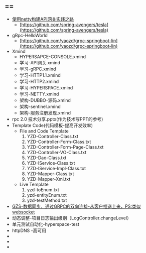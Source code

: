 ## ==

- [使用netty构建API网关实践之路](https://www.jianshu.com/p/e61eb5117ccc)
    - [https://github.com/spring-avengers/tesla](https://github.com/spring-avengers/tesla)
- gRpc-HelloWorld
    - [https://github.com/yaozd/grpc-springboot-lin](https://github.com/yaozd/grpc-springboot-lin)
- Xmind
    - HYPERSAPCE-CONSOLE.xmind
    - 学习-API网关.xmind
    - 学习-gRPC.xmind
    - 学习-HTTP1.1.xmind
    - 学习-HTTP2.xmind
    - 学习-HYPERSPACE.xmind
    - 学习-NETTY.xmind
    - 架构-DUBBO-源码.xmind
    - 架构-sentinel.xmind
    - 架构-服务注册发现.xmind
- rpc 2.0 技术分享.pptx(作为技术写PPT的参考)
- Template Code(代码模板-提高开发效率)
    - File and Code Template
        1. YZD-Controller-Class.txt
        1. YZD-Controller-Form-Class.txt
        1. YZD-Controller-Form-Page-Class.txt
        1. YZD-Controller-VO-Class.txt
        1. YZD-Dao-Class.txt
        1. YZD-IService-Class.txt
        1. YZD-IService-Impl-Class.txt
        1. YZD-Mapper-Class.txt
        1. YZD-Mapper-Xml.txt
    - Live Template
        1. yzd-toEnum.txt
        1. yzd-entityEnum.txt
        1. yzd-testMethod.txt
- [GZS-数据同步，通过GRPC的双向连接-从客户推送上来，PS:类似websocket]()
- 动态调整-项目日志输出级别（LogController.changeLevel）
- 单元测试自动化-hyperspace-test
- httpDNS -高可用
- []()
- []()
- []()